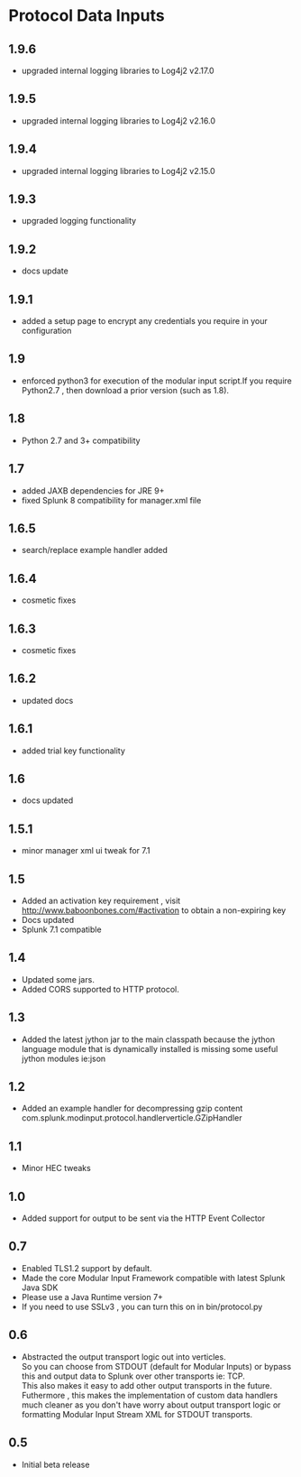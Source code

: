# Protocol Data Inputs

1.9.6
-----
* upgraded internal logging libraries to Log4j2 v2.17.0

1.9.5
-----
* upgraded internal logging libraries to Log4j2 v2.16.0

1.9.4
-----
* upgraded internal logging libraries to Log4j2 v2.15.0

1.9.3
-----
* upgraded logging functionality

1.9.2
-----
* docs update

1.9.1
-----
* added a setup page to encrypt any credentials you require in your configuration

1.9
-----
* enforced python3 for execution of the modular input script.If you require Python2.7 , then download a prior version (such as 1.8).

1.8
-----
* Python 2.7 and 3+ compatibility

1.7
-----
* added JAXB dependencies for JRE 9+
* fixed Splunk 8 compatibility for manager.xml file

1.6.5
-----
* search/replace example handler added 

1.6.4
-----
* cosmetic fixes

1.6.3
-----
* cosmetic fixes

1.6.2
-----
* updated docs

1.6.1
-----
* added trial key functionality

1.6
-----
* docs updated

1.5.1
-----
* minor manager xml ui tweak for 7.1

1.5
-----
* Added an activation key requirement , visit http://www.baboonbones.com/#activation  to obtain a non-expiring key
* Docs updated
* Splunk 7.1 compatible

1.4
---
* Updated some jars.
* Added CORS supported to HTTP protocol.

1.3
---
* Added the latest jython jar to the main classpath because the jython language module that is dynamically installed is missing some useful jython modules ie:json


1.2
---
* Added an example handler for decompressing gzip content  
com.splunk.modinput.protocol.handlerverticle.GZipHandler

1.1
---
* Minor HEC tweaks

1.0
---
* Added support for output to be sent via the HTTP Event Collector

0.7
----
* Enabled TLS1.2 support by default.
* Made the  core Modular Input Framework compatible with latest Splunk Java SDK
* Please use a Java Runtime version 7+
* If you need to use SSLv3 , you can turn this on in bin/protocol.py   

0.6
-----
* Abstracted the output transport logic out into verticles.  
So you can choose from STDOUT (default for Modular Inputs) or bypass this and output
data to Splunk over other transports ie: TCP.  
This also makes it easy to add other output transports  in the future.  
Futhermore , this makes the implementation of custom data handlers much cleaner as you don't have worry about output transport logic or formatting Modular Input Stream XML for STDOUT transports.  

0.5
-----
* Initial beta release
